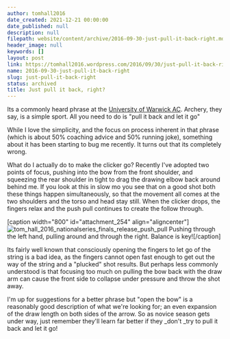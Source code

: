 ```yaml
---
author: tomhall2016
date_created: 2021-12-21 00:00:00
date_published: null
description: null
filepath: website/content/archive/2016-09-30-just-pull-it-back-right.md
header_image: null
keywords: []
layout: post
link: https://tomhall2016.wordpress.com/2016/09/30/just-pull-it-back-right/
name: 2016-09-30-just-pull-it-back-right
slug: just-pull-it-back-right
status: archived
title: Just pull it back, right?
---
```


Its a commonly heard phrase at the [University of Warwick AC](https://uwac.co.uk/). Archery, they say, is a simple sport. All you need to do is "pull it back and let it go"

While I love the simplicity, and the focus on process inherent in that phrase (which is about 50% coaching advice and 50% running joke), something about it has been starting to bug me recently. It turns out that its completely wrong.

What do I actually do to make the clicker go? Recently I've adopted two points of focus, pushing into the bow from the front shoulder, and squeezing the rear shoulder in tight to drag the drawing elbow back around behind me. If you look at this in slow mo you see that on a good shot both these things happen simultaneously, so that the movement all comes at the two shoulders and the torso and head stay still. When the clicker drops, the fingers relax and the push pull continues to create the follow through.

[caption width="800" id="attachment_254" align="aligncenter"]![tom_hall_2016_nationalseries_finals_release_push_pull](https://tomhall2016.files.wordpress.com/2016/09/tom_hall_2016_nationalseries_finals_release_push_pull.jpg) Pushing through the left hand, pulling around and through the right. Balance is key![/caption]

Its fairly well known that consciously opening the fingers to let go of the string is a bad idea, as the fingers cannot open fast enough to get out the way of the string and a "plucked" shot results. But perhaps less commonly understood is that focusing too much on pulling the bow back with the draw arm can cause the front side to collapse under pressure and throw the shot away.

I'm up for suggestions for a better phrase but "open the bow" is a reasonably good description of what we're looking for; an even expansion of the draw length on both sides of the arrow. So as novice season gets under way, just remember they'll learn far better if they _don't _try to pull it back and let it go!
